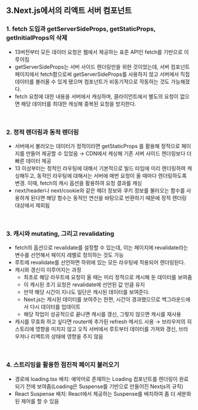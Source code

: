 ## 3.Next.js에서의 리액트 서버 컴포넌트

### 1. fetch 도입과 getServerSideProps, getStaticProps, getInitialProps의 삭제

- 13버전부터 모든 데이터 요청은 웹에서 제공하는 표준 API인 fetch를 기반으로 이루어짐
- getServerSideProps는 서버 사이드 렌더링만을 위한 것이었는데, 서버 컴포넌트 페이지에서 fetch함으로써 getServerSideProps를 사용하지 않고 서버에서 직접 데이터를 불러올 수 있게 됐으며 컴포넌트가 비동기적으로 작동하는 것도 가능해졌다.
- fetch 요청에 대한 내용을 서버에서 캐싱하며, 클라이언트에서 별도의 요청이 없으면 해당 데이터를 최대한 캐싱해 중복된 요청을 방지한다.

<br />

### 2. 정적 렌더링과 동적 렌더링

- 서버에서 불러오는 데이터가 정적이라면 getStaticProps 를 활용해 정적으로 페이지를 만들어 제공할 수 있었음 → CDN에서 캐싱해 기존 서버 사이드 렌더링보다 더 빠른 데이터 제공
- 13 이상부터는 정적인 라우팅에 대해서 기본적으로 빌드 타임에 미리 렌더링하여 캐싱해두고, 동적인 라우팅에 대해서는 서버에 매번 요청이 올 때마다 렌더링하도록 변경. 이때, fetch의 캐시 옵션을 활용하여 요청 결과를 캐싱
- next/header나 next/cookie와 같은 헤더 정보와 쿠키 정보를 불러오는 함수를 사용하게 된다면 해당 함수는 동적인 연산을 바탕으로 반환하기 때문에 정적 렌더링 대상에서 제외됨

<br />

### 3. 캐시와 mutating, 그리고 revalidating

- fetch의 옵션으로 revalidate를 설정할 수 있는데, 이는 페이지에 revalidate라는 변수를 선언해서 페이지 레벨로 정의하는 것도 가능
- 루트에 revalidate를 선언하면 하위에 있는 모든 라우팅에 적용되어 렌더링된다.
- 캐시와 갱신이 이루어지는 과정
    - 최초로 해당 라우트에 요청이 올 때는 미리 정적으로 캐시해 둔 데이터를 보여줌
    - 이 캐시된 초기 요청은 revalidate에 선언된 값 만큼 유지
    - 만약 해당 시간이 지나도 일단은 캐시된 데이터를 보여준다.
    - Next.js는 캐시된 데이터를 보여주는 한편, 시간이 경과했으므로 백그라운드에서 다시 데이터를 업데이트
    - 해당 작업이 성공적으로 끝나면 캐시를 갱신, 그렇지 않으면 캐시를 재사용
- 캐시를 무효화 하고 싶다면 router에 추가된 refresh 메서드 사용 → 브라우저의 히스토리에 영향을 미치지 않고 오직 서버에서 루트부터 데이터를 가져와 갱신, 브라우저나 리액트의 상태에 영향을 주지 않음

<br />

### 4. 스트리밍을 활용한 점진적 페이지 불러오기

- 경로에 loading.tsx 배치: 예악어로 존재하는 Loading 컴포넌트를 렌더링이 완료되기 전에 보여줌(Loading은 Suspense를 기반으로 만들어진 Nextjs의 규칙)
- React Suspense 배치: React에서 제공하는 Suspense를 배치하여 좀 더 세분화된 제어를 할 수 있음
